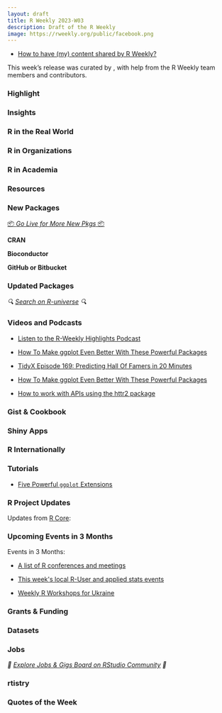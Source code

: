 ```yaml
---
layout: draft
title: R Weekly 2023-W03
description: Draft of the R Weekly
image: https://rweekly.org/public/facebook.png
---
```



+ [How to have (my) content shared by R Weekly?](https://github.com/rweekly/rweekly.org#how-to-have-my-content-shared-by-r-weekly)

This week’s release was curated by [](), with help from the R Weekly team members and contributors.



### Highlight



### Insights



### R in the Real World



### R in Organizations



### R in Academia



### Resources



### New Packages

<p class="added-hostname"><a href="https://rweekly.org/live" target="_blank" class="externalLink">📦 <i>Go Live for More New Pkgs</i> 📦</a></p>


**CRAN**



**Bioconductor**



**GitHub or Bitbucket**



### Updated Packages

<i>🔍 [Search on R-universe](https://r-universe.dev/search/) 🔍</i>

### Videos and Podcasts

+ [Listen to the R-Weekly Highlights Podcast](https://rweekly.fireside.fm/)
+ [How To Make ggplot Even Better With These Powerful Packages](https://youtu.be/fWP7KnIhmpQ)

+ [TidyX Episode 169: Predicting Hall Of Famers in 20 Minutes](https://bit.ly/TidyX_Ep169)

+ [How To Make ggplot Even Better With These Powerful Packages](https://youtu.be/fWP7KnIhmpQ)

+ [How to work with APIs using the httr2 package](https://www.youtube.com/watch?v=8tilyqp4bZY)

### Gist & Cookbook



### Shiny Apps



### R Internationally



### Tutorials

+ [Five Powerful `ggplot` Extensions](https://albert-rapp.de/posts/ggplot2-tips/20_ggplot_extensions/ggplot_extensions)


<!--<div class="post-more-begin></div><div class="post-more-end"></div>-->

### R Project Updates

Updates from [R Core](http://developer.r-project.org/blosxom.cgi/R-devel/NEWS):


### Upcoming Events in 3 Months

Events in 3 Months:


+ [A list of R conferences and meetings](https://jumpingrivers.github.io/meetingsR/events.html)

+ [This week's local R-User and applied stats events](https://community.rstudio.com/c/irl)

+ [Weekly R Workshops for Ukraine](https://sites.google.com/view/dariia-mykhailyshyna/main/r-workshops-for-ukraine)

### Grants & Funding


### Datasets


### Jobs

<i>💼 [Explore Jobs & Gigs Board on RStudio Community](https://community.rstudio.com/c/jobs/) 💼</i>

### rtistry


### Quotes of the Week
